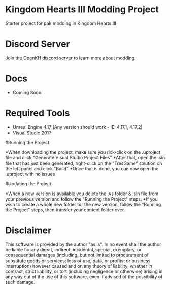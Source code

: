 # Kingdom Hearts III Modding Project

Starter project for pak modding in Kingdom Hearts III

# Discord Server

Join the OpenKH [discord server](https://discord.openkh.dev) to learn more about modding.

# Docs

* Coming Soon

# Required Tools

* Unreal Engine 4.17 (Any version should work - IE: 4.17.1, 4.17.2)
* Visual Studio 2017

#Running the Project

*When downloading the project, make sure you rick-click on the .uproject file and click "Generate Visual Studio Project Files"
*After that, open the .sln file that has just been generated, right-click on the "TresGame" solution on the left panel and click "Build"
*Once that is done, you can now open the .uproject with no issues

#Updating the Project

*When a new version is available you delete the .vs folder & .sln file from your previous version and follow the "Running the Project" steps.
*If you wish to create a whole new folder for the new version, follow the "Running the Project" steps, then transfer your content folder over.

# Disclaimer

This software is provided by the author "as is". In no event shall the author be liable for any direct, indirect, incidental, special, exemplary, or consequential damages (including, but not limited to procurement of substitute goods or services; loss of use, data, or profits; or business interruption) however caused and on any theory of liability, whether in contract, strict liability, or tort (including negligence or otherwise) arising in any way out of the use of this software, even if advised of the possibility of such damage.
